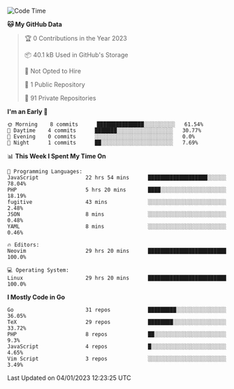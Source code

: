 
<!--START_SECTION:waka-->
![Code Time](http://img.shields.io/badge/Code%20Time-3%2C089%20hrs%209%20mins-blue)

**🐱 My GitHub Data** 

> 🏆 0 Contributions in the Year 2023
 > 
> 📦 40.1 kB Used in GitHub's Storage 
 > 
> 🚫 Not Opted to Hire
 > 
> 📜 1 Public Repository 
 > 
> 🔑 91 Private Repositories  
 > 
**I'm an Early 🐤** 

```text
🌞 Morning    8 commits      ███████████████░░░░░░░░░░   61.54% 
🌆 Daytime    4 commits      ███████░░░░░░░░░░░░░░░░░░   30.77% 
🌃 Evening    0 commits      ░░░░░░░░░░░░░░░░░░░░░░░░░   0.0% 
🌙 Night      1 commits      ██░░░░░░░░░░░░░░░░░░░░░░░   7.69%

```


📊 **This Week I Spent My Time On** 

```text
💬 Programming Languages: 
JavaScript               22 hrs 54 mins      ███████████████████░░░░░░   78.04% 
PHP                      5 hrs 20 mins       ████░░░░░░░░░░░░░░░░░░░░░   18.19% 
fugitive                 43 mins             ░░░░░░░░░░░░░░░░░░░░░░░░░   2.48% 
JSON                     8 mins              ░░░░░░░░░░░░░░░░░░░░░░░░░   0.48% 
YAML                     8 mins              ░░░░░░░░░░░░░░░░░░░░░░░░░   0.46%

🔥 Editors: 
Neovim                   29 hrs 20 mins      █████████████████████████   100.0%

💻 Operating System: 
Linux                    29 hrs 20 mins      █████████████████████████   100.0%

```

**I Mostly Code in Go** 

```text
Go                       31 repos            █████████░░░░░░░░░░░░░░░░   36.05% 
TeX                      29 repos            ████████░░░░░░░░░░░░░░░░░   33.72% 
PHP                      8 repos             ██░░░░░░░░░░░░░░░░░░░░░░░   9.3% 
JavaScript               4 repos             █░░░░░░░░░░░░░░░░░░░░░░░░   4.65% 
Vim Script               3 repos             ░░░░░░░░░░░░░░░░░░░░░░░░░   3.49%

```



 Last Updated on 04/01/2023 12:23:25 UTC
<!--END_SECTION:waka-->

